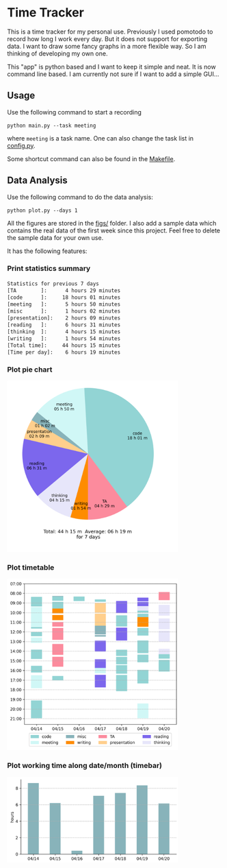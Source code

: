 # Time Tracker 
This is a time tracker for my personal use. Previously I used pomotodo to record how long I work every day. But it does not support for exporting data. I want to draw some fancy graphs in a more flexible way. So I am thinking of developing my own one.

This "app" is python based and I want to keep it simple and neat. It is now command line based. I am currently not sure if I want to add a simple GUI...

## Usage

Use the following command to start a recording
```[Python]
python main.py --task meeting
```
where `meeting` is a task name. One can also change the task list in [config.py](config.py).

Some shortcut command can also be found in the [Makefile](Makefile).

## Data Analysis 

Use the following command to do the data analysis:
```[Python]
python plot.py --days 1
```
All the figures are stored in the [figs/](figs/) folder. I also add a sample data which contains the real data of the first week since this project. Feel free to delete the sample data for your own use.

It has the following features:
### Print statistics summary
```
Statistics for previous 7 days
[TA        ]:      4 hours 29 minutes
[code      ]:     18 hours 01 minutes
[meeting   ]:      5 hours 50 minutes
[misc      ]:      1 hours 02 minutes
[presentation]:    2 hours 09 minutes
[reading   ]:      6 hours 31 minutes
[thinking  ]:      4 hours 15 minutes
[writing   ]:      1 hours 54 minutes
[Total time]:     44 hours 15 minutes
[Time per day]:    6 hours 19 minutes
```
### Plot pie chart

<img src="figs/pie.png" width="400">

### Plot timetable

<img src="figs/timetable.png" width="400">

### Plot working time along date/month (timebar)

<img src="figs/timebar.png" width="400">

